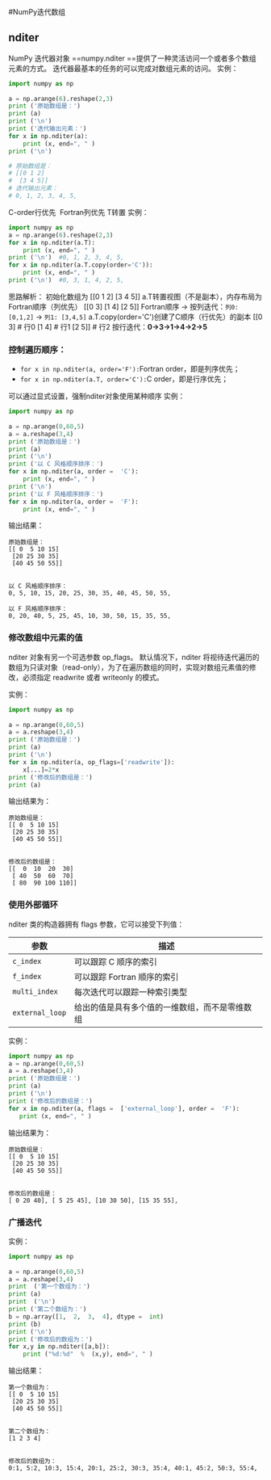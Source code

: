 #NumPy迭代数组
## nditer
NumPy 迭代器对象 ==numpy.nditer ==提供了一种灵活访问一个或者多个数组元素的方式。
迭代器最基本的任务的可以完成对数组元素的访问。
实例：
```python
import numpy as np
 
a = np.arange(6).reshape(2,3)
print ('原始数组是：')
print (a)
print ('\n')
print ('迭代输出元素：')
for x in np.nditer(a):
    print (x, end=", " )
print ('\n')

# 原始数组是：
# [[0 1 2]
#  [3 4 5]]
# 迭代输出元素：
# 0, 1, 2, 3, 4, 5,
```
C-order行优先   Fortran列优先  T转置
实例：
```python
import numpy as np
a = np.arange(6).reshape(2,3)
for x in np.nditer(a.T):
    print (x, end=", " )
print ('\n')  #0, 1, 2, 3, 4, 5,
for x in np.nditer(a.T.copy(order='C')):
    print (x, end=", " )
print ('\n')  #0, 3, 1, 4, 2, 5,
```
思路解析：
初始化数组为
[[0 1 2]
 [3 4 5]]
 a.T转置视图（不是副本），内存布局为Fortran顺序（列优先）
 [[0 3]
  [1 4]
  [2 5]]
Fortran顺序 → 按列迭代：`列0: [0,1,2]` → `列1: [3,4,5]`
a.T.copy(order='C')创建了C顺序（行优先）的副本
[[0 3]  # 行0
 [1 4]  # 行1
 [2 5]] # 行2
按行迭代：**0→3→1→4→2→5**

### 控制遍历顺序：
- `for x in np.nditer(a, order='F'):`Fortran order，即是列序优先；
- `for x in np.nditer(a.T, order='C'):`C order，即是行序优先；

可以通过显式设置，强制nditer对象使用某种顺序
实例：
```python
import numpy as np 
 
a = np.arange(0,60,5) 
a = a.reshape(3,4)  
print ('原始数组是：')
print (a)
print ('\n')
print ('以 C 风格顺序排序：')
for x in np.nditer(a, order =  'C'):  
    print (x, end=", " )
print ('\n')
print ('以 F 风格顺序排序：')
for x in np.nditer(a, order =  'F'):  
    print (x, end=", " )
```
输出结果：
```
原始数组是：
[[ 0  5 10 15]
 [20 25 30 35]
 [40 45 50 55]]


以 C 风格顺序排序：
0, 5, 10, 15, 20, 25, 30, 35, 40, 45, 50, 55, 

以 F 风格顺序排序：
0, 20, 40, 5, 25, 45, 10, 30, 50, 15, 35, 55,
```

### 修改数组中元素的值
  nditer 对象有另一个可选参数 op_flags。 默认情况下，nditer 将视待迭代遍历的数组为只读对象（read-only），为了在遍历数组的同时，实现对数组元素值的修改，必须指定 readwrite 或者 writeonly 的模式。

实例：
```python
import numpy as np
 
a = np.arange(0,60,5) 
a = a.reshape(3,4)  
print ('原始数组是：')
print (a)
print ('\n')
for x in np.nditer(a, op_flags=['readwrite']): 
    x[...]=2*x 
print ('修改后的数组是：')
print (a)
```

输出结果为：
```
原始数组是：
[[ 0  5 10 15]
 [20 25 30 35]
 [40 45 50 55]]


修改后的数组是：
[[  0  10  20  30]
 [ 40  50  60  70]
 [ 80  90 100 110]]
```

### 使用外部循环
nditer 类的构造器拥有 flags 参数，它可以接受下列值：

|参数|描述|
|---|---|
|`c_index`|可以跟踪 C 顺序的索引|
|`f_index`|可以跟踪 Fortran 顺序的索引|
|`multi_index`|每次迭代可以跟踪一种索引类型|
|`external_loop`|给出的值是具有多个值的一维数组，而不是零维数组|
实例：
```python
import numpy as np 
a = np.arange(0,60,5) 
a = a.reshape(3,4)  
print ('原始数组是：')
print (a)
print ('\n')
print ('修改后的数组是：')
for x in np.nditer(a, flags =  ['external_loop'], order =  'F'):  
   print (x, end=", " )
```

输出结果为：
```
原始数组是：
[[ 0  5 10 15]
 [20 25 30 35]
 [40 45 50 55]]


修改后的数组是：
[ 0 20 40], [ 5 25 45], [10 30 50], [15 35 55],
```

### 广播迭代
实例：
```python
import numpy as np 
 
a = np.arange(0,60,5) 
a = a.reshape(3,4)  
print  ('第一个数组为：')
print (a)
print  ('\n')
print ('第二个数组为：')
b = np.array([1,  2,  3,  4], dtype =  int)  
print (b)
print ('\n')
print ('修改后的数组为：')
for x,y in np.nditer([a,b]):  
    print ("%d:%d"  %  (x,y), end=", " )
```

输出结果：
```
第一个数组为：
[[ 0  5 10 15]
 [20 25 30 35]
 [40 45 50 55]]


第二个数组为：
[1 2 3 4]


修改后的数组为：
0:1, 5:2, 10:3, 15:4, 20:1, 25:2, 30:3, 35:4, 40:1, 45:2, 50:3, 55:4,
```